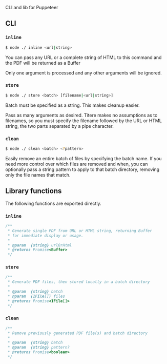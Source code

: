 CLI and lib for Puppeteer

## CLI

### `inline`

```sh
$ node ./ inline <url|string>
```

You can pass any URL or a complete string of HTML to this command and the PDF will be returned as a Buffer

Only one argument is processed and any other arguments will be ignored.

### `store`

```sh
$ node ./ store <batch> [filename|<url|string>]
```

Batch must be specified as a string.  This makes cleanup easier.

Pass as many arguments as desired.  Titere makes no assumptions as to filenames, so you must specify the filename followed by the URL or HTML string, the two parts separated by a pipe character.

### `clean`

```sh
$ node ./ clean <batch> <?pattern>
```

Easily remove an entire batch of files by specifying the batch name.  If you need more control over which files are removed and when, you can optionally pass a string pattern to apply to that batch directory, removing only the file names that match.

## Library functions

The following functions are exported directly.

### `inline`

```ts
/**
 * Generate single PDF from URL or HTML string, returning Buffer
 * for immediate display or usage.
 * 
 * @param  {string} urlOrHtml
 * @returns Promise<Buffer>
 */
```

### `store`

```ts
/**
 * Generate PDF files, then stored locally in a batch directory
 * 
 * @param  {string} batch
 * @param  {IFile[]} files
 * @returns Promise<IFile[]>
 */
```

### `clean`

```ts
/**
 * Remove previously generated PDF file(s) and batch directory
 * 
 * @param  {string} batch
 * @param  {string} pattern?
 * @returns Promise<boolean>
 */
```
